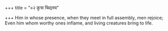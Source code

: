 +++
title = "०२ कुत्रा चिद्यस्य"

+++
Him in whose presence, when they meet in full assembly, men rejoice;  
     Even him whom worthy ones inflame, and living creatures bring to life.